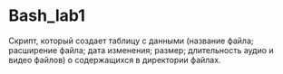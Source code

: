 # Bash_lab1
Cкрипт, который создает таблицу с данными (название файла; расширение файла; дата изменения; размер; длительность аудио и видео файлов) о содержащихся в директории файлах. 
